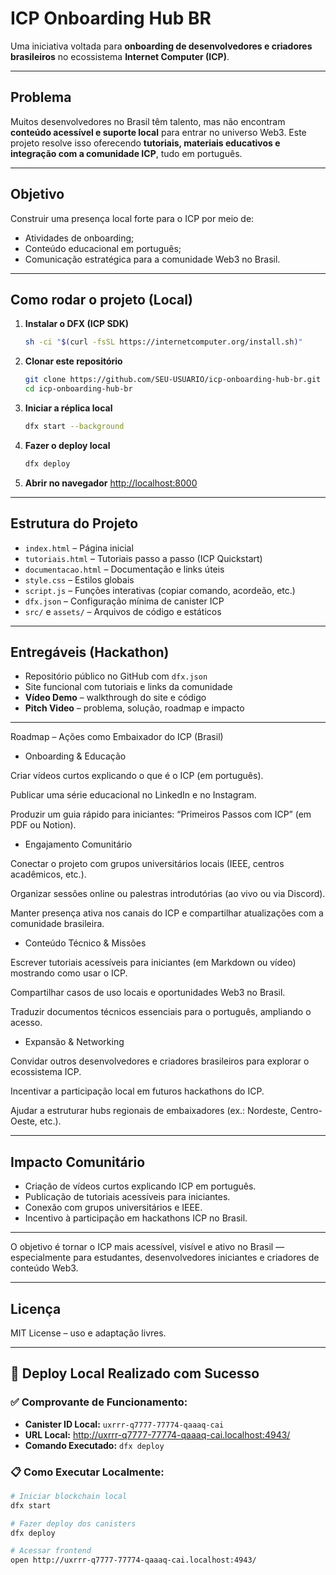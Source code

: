 
#  ICP Onboarding Hub BR

Uma iniciativa voltada para **onboarding de desenvolvedores e criadores brasileiros** no ecossistema **Internet Computer (ICP)**.

---

##  Problema

Muitos desenvolvedores no Brasil têm talento, mas não encontram **conteúdo acessível e suporte local** para entrar no universo Web3.
Este projeto resolve isso oferecendo **tutoriais, materiais educativos e integração com a comunidade ICP**, tudo em português.

---

## Objetivo

Construir uma presença local forte para o ICP por meio de:

* Atividades de onboarding;
* Conteúdo educacional em português;
* Comunicação estratégica para a comunidade Web3 no Brasil.

---

##  Como rodar o projeto (Local)

1. **Instalar o DFX (ICP SDK)**

   ```bash
   sh -ci "$(curl -fsSL https://internetcomputer.org/install.sh)"
   ```

2. **Clonar este repositório**

   ```bash
   git clone https://github.com/SEU-USUARIO/icp-onboarding-hub-br.git
   cd icp-onboarding-hub-br
   ```

3. **Iniciar a réplica local**

   ```bash
   dfx start --background
   ```

4. **Fazer o deploy local**

   ```bash
   dfx deploy
   ```

5. **Abrir no navegador**
   [http://localhost:8000](http://localhost:8000)

---

##  Estrutura do Projeto

* `index.html` – Página inicial
* `tutoriais.html` – Tutoriais passo a passo (ICP Quickstart)
* `documentacao.html` – Documentação e links úteis
* `style.css` – Estilos globais
* `script.js` – Funções interativas (copiar comando, acordeão, etc.)
* `dfx.json` – Configuração mínima de canister ICP
* `src/` e `assets/` – Arquivos de código e estáticos

---

##  Entregáveis (Hackathon)

*  Repositório público no GitHub com `dfx.json`
*  Site funcional com tutoriais e links da comunidade
*  **Vídeo Demo** – walkthrough do site e código
*  **Pitch Video** – problema, solução, roadmap e impacto

---

 Roadmap – Ações como Embaixador do ICP (Brasil)
* Onboarding & Educação

Criar vídeos curtos explicando o que é o ICP (em português).

Publicar uma série educacional no LinkedIn e no Instagram.

Produzir um guia rápido para iniciantes: “Primeiros Passos com ICP” (em PDF ou Notion).

* Engajamento Comunitário

Conectar o projeto com grupos universitários locais (IEEE, centros acadêmicos, etc.).

Organizar sessões online ou palestras introdutórias (ao vivo ou via Discord).

Manter presença ativa nos canais do ICP e compartilhar atualizações com a comunidade brasileira.

* Conteúdo Técnico & Missões

Escrever tutoriais acessíveis para iniciantes (em Markdown ou vídeo) mostrando como usar o ICP.

Compartilhar casos de uso locais e oportunidades Web3 no Brasil.

Traduzir documentos técnicos essenciais para o português, ampliando o acesso.

* Expansão & Networking

Convidar outros desenvolvedores e criadores brasileiros para explorar o ecossistema ICP.

Incentivar a participação local em futuros hackathons do ICP.

Ajudar a estruturar hubs regionais de embaixadores (ex.: Nordeste, Centro-Oeste, etc.).

---

##  Impacto Comunitário

* Criação de vídeos curtos explicando ICP em português.
* Publicação de tutoriais acessíveis para iniciantes.
* Conexão com grupos universitários e IEEE.
* Incentivo à participação em hackathons ICP no Brasil.

---

 O objetivo é tornar o ICP mais acessível, visível e ativo no Brasil — especialmente para estudantes, desenvolvedores iniciantes e criadores de conteúdo Web3.

---

##  Licença

MIT License – uso e adaptação livres.

---

## 🚀 Deploy Local Realizado com Sucesso

### ✅ Comprovante de Funcionamento:
- **Canister ID Local:** `uxrrr-q7777-77774-qaaaq-cai`
- **URL Local:** http://uxrrr-q7777-77774-qaaaq-cai.localhost:4943/
- **Comando Executado:** `dfx deploy`

### 📋 Como Executar Localmente:
```bash
# Iniciar blockchain local
dfx start

# Fazer deploy dos canisters
dfx deploy

# Acessar frontend
open http://uxrrr-q7777-77774-qaaaq-cai.localhost:4943/

